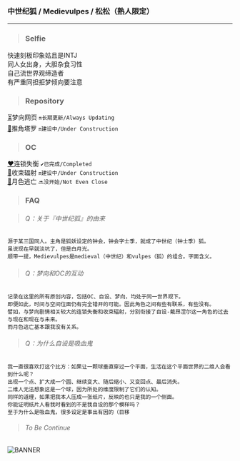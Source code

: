 ### <p><b>中世纪狐 / Medievulpes / 松松（熟人限定）</b></p>

---
> ### Selfie
快速刻板印象姑且是INTJ<br>
同人女出身，大胆杂食习性<br>
自己流世界观缔造者<br>
有严重同担拒梦倾向要注意

> ### Repository
[⏳](https://medievulpes.github.io/OikaDion/)梦向网页 <code>🔛长期更新/Always Updating</code><br>
[🔮](https://medievulpes.github.io/Tarot/)推角塔罗 <code>🔛建设中/Under Construction</code>

> ### OC
[❤️](https://medievulpes.github.io/LD/)连锁失衡 <code>✔️已完成/Completed</code><br>
[💚](https://medievulpes.github.io/RC/)收束辐射 <code>🔛建设中/Under Construction</code><br>
[💙](https://medievulpes.github.io/ME/)月色逃亡 <code>🔜没开始/Not Even Close</code><br>

> ### FAQ

> ###### Q：关于『中世纪狐』的由来

    源于某三国同人。主角是狐妖设定的钟会，钟会字士季，就成了中世纪（钟士季）狐。
    虽说现在早就淡坑了，但是白月光。
    顺带一提，Medievulpes是medieval（中世纪）和vulpes（狐）的组合。字面含义。
    
> ###### Q：梦向和OC的互动

    记录在这里的所有原创内容，包括OC、自设、梦向，均处于同一世界观下。
    即便如此，时间与空间位面仍有完全错开的可能。因此角色之间有些有联系，有些没有。
    譬如，与梦向剧情相关较大的连锁失衡和收束辐射，分别衔接了自设-戴昂涅尔这一角色的过去与现在和现在与未来。
    而月色逃亡基本跟我没有关系。

> ###### Q：为什么自设是吸血鬼
   
    我一直很喜欢打这个比方：如果让一颗球垂直穿过一个平面，生活在这个平面世界的二维人会看到什么呢？
    出现一个点、扩大成一个圆、继续变大、随后缩小、又变回点、最后消失。
    二维人无法想象这是一个球，因为所处的维度限制了它们的认知。
    同样的道理，如果把我本人压成一张纸片，反映的也只是我的一个侧面。
    你能证明纸片人看我时看到的不是我自设的那个模样吗？
    至于为什么是吸血鬼，很多设定是事出有因的（目移

> ###### To Be Continue

![BANNER](https://medievulpes.github.io/Tarot/img/BANNER.PNG "中世纪狐")
<!--
**Medievulpe/Medievulpe** is a ✨ _special_ ✨ repository because its `README.md` (this file) appears on your GitHub profile.

Here are some ideas to get you started:

- 🔭 I’m currently working on ...
- 🌱 I’m currently learning ...
- 👯 I’m looking to collaborate on ...
- 🤔 I’m looking for help with ...
- 💬 Ask me about ...
- 📫 How to reach me: ...
- 😄 Pronouns: ...
- ⚡ Fun fact: ...
-->
